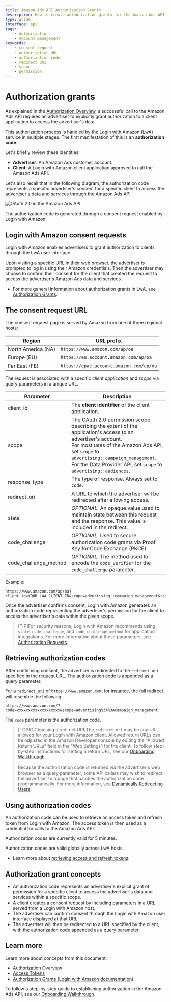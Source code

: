 ```yaml
---
title: Amazon Ads API Authorization Grants
description: How to create authorization grants for the Amazon Ads API using Login with Amazon.
type: guide
interface: api
tags:
    - Authorization
    - Account management
keywords:
    - consent request
    - authorization URL
    - authorization code
    - redirect URI
    - scope
    - permission
---
```


# Authorization grants

As explained in the [Authorization Overview](guides/account-management/authorization/overview), a successful call to the Amazon Ads API requires an advertiser to explicitly grant authorization to a client application to access the advertiser's data. 

This authorization process is handled by the Login with Amazon (LwA) service in multiple stages. The first manifestation of this is an **authorization code**.

Let's briefly review these identities:

- **Advertiser**: An Amazon Ads customer account.
- **Client**: A Login with Amazon client application approved to call the Amazon Ads API.

Let's also recall that in the following diagram, the authorization code represents a specific advertiser's consent for a specific client to access the advertiser's data and services through the Amazon Ads API.

![OAuth 2.0 in the Amazon Ads API](/_images/setting-up/advertising_api_auth_flow.png)

The authorization code is generated through a consent request enabled by Login with Amazon.

## Login with Amazon consent requests

Login with Amazon enables advertisers to grant authorization to clients through the LwA user interface. 

Upon visiting a specific URL in their web browser, the advertiser is prompted to log in using their Amazon credentials. Then the advertiser may choose to confirm their consent for the client that created the request to access the advertiser's Amazon Ads data and services.

- For more general information about authorization grants in LwA, see [Authorization Grants](https://developer.amazon.com/docs/login-with-amazon/authorization-grants.html "Login with Amazon documentation").

## The consent request URL

The consent request page is served by Amazon from one of three regional hosts:

| Region | URL prefix | 
|--------|------------|
| North America (NA) | `https://www.amazon.com/ap/oa` |
| Europe (EU) | `https://eu.account.amazon.com/ap/oa` |
| Far East (FE) | `https://apac.account.amazon.com/ap/oa` |

The request is associated with a specific *client application* and *scope* via query parameters in a unique URL. 

| Parameter | Description |
|-----------|-------------|
| client_id | The **client identifier** of the client application. |
| scope | The OAuth 2.0 permission scope describing the extent of the application's access to an advertiser's account.<br/>For most uses of the Amazon Ads API, set `scope` to `advertising::campaign_management`. For the Data Provider API, set `scope` to `advertising::audiences`. |
| response_type | The type of response. Always set to `code`. |
| redirect_uri | A URL to which the advertiser will be redirected after allowing access. |
| state | *OPTIONAL.* An opaque value used to maintain state between this request and the response. This value is included in the redirect. |
| code_challenge | *OPTIONAL.* Used to secure authorization code grants via Proof Key for Code Exchange (PKCE). |
| code\_challenge\_method | *OPTIONAL.* The method used to encode the `code_verifier` for the `code_challenge` parameter. |

Example:

```shell
https://www.amazon.com/ap/oa?client_id=YOUR_LWA_CLIENT_ID&scope=advertising::campaign_management&response_type=code&redirect_uri=YOUR_RETURN_URL
```

Once the advertiser confirms consent, Login with Amazon generates an authorization code representing the advertiser's permission for the client to access the advertiser's data within the given scope.

>[TIP]For security reasons, Login with Amazon recommends using `state`, `code_challenge`, and `code_challenge_method` for application integrations. For more information about these parameters, see [Authorization Requests](https://developer.amazon.com/docs/login-with-amazon/authorization-code-grant.html#authorization-request "Login with Amazon documentation").

## Retrieving authorization codes

After confirming consent, the advertiser is redirected to the `redirect_uri` specified in the request URL. The authorization code is appended as a query parameter. 

For a `redirect_uri` of `https://www.amazon.com`, for instance, the full redirect will resemble the following:

```
https://www.amazon.com/?code=xxxxxxxxxxxxxxxxxxx&scope=advertising%3A%3Acampaign_management
```

The `code` parameter is the authorization code.

>[TOPIC:Choosing a redirect URI]The `redirect_uri` may be any URL allowed for your Login with Amazon client. Allowed return URLs can be adjusted in the Amazon Developer console by editing the "Allowed Return URLs" field in the "Web Settings" for the client. To follow step-by-step instructions for setting a return URL, see our [Onboarding Walkthrough](guides/onboarding/overview).<br> <br>Because the authorization code is returned via the advertiser's web browser as a query parameter, some API callers may wish to redirect the advertiser to a page that handles the authorization code programmatically. For more information, see [Dynamically Redirecting Users](https://developer.amazon.com/docs/login-with-amazon/dynamically-redirect-users.html "Login with Amazon documentation").

## Using authorization codes

An authorization code can be used to retrieve an access token and refresh token from Login with Amazon. The access token is then used as a credential for calls to the Amazon Ads API.

Authorization codes are currently valid for 5 minutes. 

Authorization codes are valid globally across LwA hosts. 

- Learn more about [retrieving access and refresh tokens](guides/account-management/authorization/access-tokens).

## Authorization grant concepts

- An authorization code represents an advertiser's explicit grant of permission for a specific client to access the advertiser's data and services within a specific scope.
- A client creates a consent request by including parameters in a URL served from a Login with Amazon host.
- The advertiser can confirm consent through the Login with Amazon user interface displayed at that URL.
- The advertiser will then be redirected to a URL specified by the client, with the authorization code appended as a query parameter.

## Learn more

Learn more about concepts from this document:

- [Authorization Overview](/guides/account-management/authorization/overview)
- [Access Tokens](guides/account-management/authorization/access-tokens)
- [Authorization Grants (Login with Amazon documentation)](https://developer.amazon.com/docs/login-with-amazon/authorization-grants.html)

To follow a step-by-step guide to establishing authorization in the Amazon Ads API, see our [Onboarding Walkthrough](guides/onboarding/overview).
